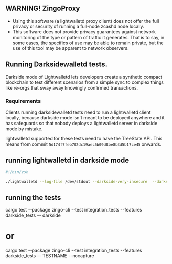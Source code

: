 
## WARNING! ZingoProxy
* Using this software (a lightwalletd proxy client) does not offer the full privacy or security of running a full-node zcashd node locally.
* This software does not provide privacy guarantees against network monitoring of the type or pattern of traffic it generates. That is to say, in some cases, the specifics of use may be able to remain private, but the use of this tool may be apparent to network observers.

## Running Darksidewalletd tests.

Darkside mode of Lightwalletd lets developers create a synthetic compact blockchain to test different scenarios from a simple sync to complex things like re-orgs that sway away knowingly confirmed transactions.

### Requirements
Clients running darksidewalletd tests need to run a lightwalletd client locally, because darkside mode isn't meant to be deployed anywhere and it has safeguards so that nobody deploys a lightwalletd server in darkside mode by mistake.

lightwalletd supported for these tests need to have the TreeState API. This means from commit `5d174f7feb702dc19aec5b09d8be8b3d5b17ce45` onwards.

## running lightwalletd in darkside mode
````zsh
#!/bin/zsh

./lightwalletd --log-file /dev/stdout --darkside-very-insecure  --darkside-timeout 1000 --gen-cert-very-insecure --data-dir . --no-tls-very-insecure
````

## running the tests

cargo test --package zingo-cli --test integration_tests --features darkside_tests -- darkside

# or
cargo test --package zingo-cli --test integration_tests --features darkside_tests -- TESTNAME --nocapture
